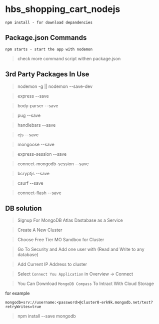 # hbs_shopping_cart_nodejs

```
npm install - for download depandencies
```

## Package.json Commands

```
npm starts - start the app with nodemon
```

> check more command script withen package.json

## 3rd Party Packages In Use

> nodemon -g || nodemon --save-dev

> express --save

> body-parser --save

> pug --save

> handlebars --save

> ejs --save

> mongoose --save

> express-session --save

> connect-mongodb-session --save

> bcryptjs --save

> csurf --save

> connect-flash --save

## DB solution

> Signup For MongoDB Atlas Dastabase as a Service

> Create A New Cluster

> Choose Free Tier MO Sandbox for Cluster

> Go To Security and Add one user with (Read and Write to any database)

> Add Current IP Address to cluster

> Select `Connect You Application` in Overview -> Connect

> You Can Download `MongoDB Compass` To Intract With Cloud Storage

for example

```
mongodb+srv://username:<password>@cluster0-erk9k.mongodb.net/test?retryWrites=true
```

> npm install --save mongodb
